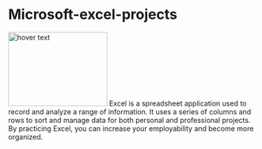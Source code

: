 # Microsoft-excel-projects
<img src="https://www.modano.com/files/images/resources/learning/microsoft_excel/excel_fundamentals/mod_excel_excel_interface.png"  title="hover text" height="150" width="200">
Excel is a spreadsheet application used to record and analyze a range of information. It uses a series of columns and rows to sort and manage data for both personal and professional projects. By practicing Excel, you can increase your employability and become more organized.

